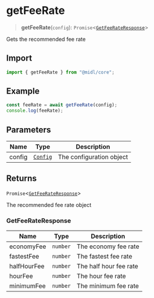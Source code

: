 # getFeeRate

> **getFeeRate**(`config`): `Promise`\<[`GetFeeRateResponse`](#getfeerateresponse)\>

Gets the recommended fee rate

## Import

```ts
import { getFeeRate } from "@midl/core";
```

## Example

```ts
const feeRate = await getFeeRate(config);
console.log(feeRate);
```

## Parameters

| Name   | Type                                                            | Description              |
| ------ | --------------------------------------------------------------- | ------------------------ |
| config | [`Config`](../configuration.md#creating-a-configuration-object) | The configuration object |

## Returns

`Promise`\<[`GetFeeRateResponse`](#getfeerateresponse)\>

The recommended fee rate object

### GetFeeRateResponse

| Name        | Type     | Description            |
| ----------- | -------- | ---------------------- |
| economyFee  | `number` | The economy fee rate   |
| fastestFee  | `number` | The fastest fee rate   |
| halfHourFee | `number` | The half hour fee rate |
| hourFee     | `number` | The hour fee rate      |
| minimumFee  | `number` | The minimum fee rate   |
